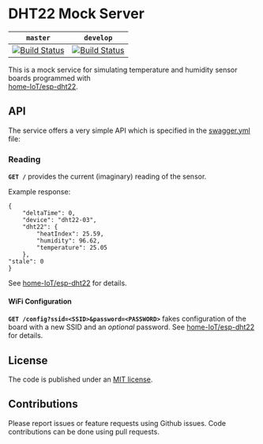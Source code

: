 # DHT22 Mock Server

| `master`   | `develop`     |
| ---------- | --------------|
| [![Build Status](https://travis-ci.org/home-IoT/esp-dht22-mock.svg?branch=master)](https://travis-ci.org/home-IoT/esp-dht22-mock) | [![Build Status](https://travis-ci.org/home-IoT/esp-dht22-mock.svg?branch=develop)](https://travis-ci.org/home-IoT/esp-dht22-mock) |
   
This is a mock service for simulating temperature and humidity sensor boards programmed with  
[home-IoT/esp-dht22](https://github.com/home-IoT/esp-dht22). 

## API 
The service offers a very simple API which is specified in the [swagger.yml](api/esp-dht22.yml) file:

### Reading
**`GET /`** provides the current (imaginary) reading of the sensor. 

Example response:
```
{
    "deltaTime": 0,
    "device": "dht22-03",
    "dht22": {
        "heatIndex": 25.59,
        "humidity": 96.62,
        "temperature": 25.05
    },
"stale": 0
}
```
See [home-IoT/esp-dht22](https://github.com/home-IoT/esp-dht22) for details.

#### WiFi Configuration

**`GET /config?ssid=<SSID>&password=<PASSWORD>`**
fakes configuration of the board with a new SSID and an *optional* password. See [home-IoT/esp-dht22](https://github.com/home-IoT/esp-dht22) for details.

## License
The code is published under an [MIT license](LICENSE.md). 

## Contributions
Please report issues or feature requests using Github issues. Code contributions can be done using pull requests. 
